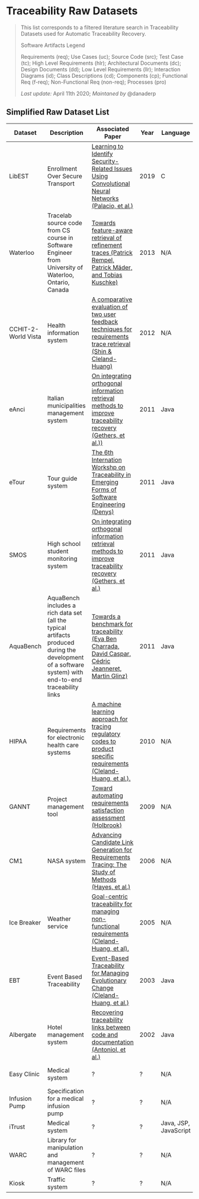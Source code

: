 # Traceability Raw Datasets

> This list corresponds to a filtered literature search in Traceability Datasets used for Automatic Traceability Recovery.
> 
> Software Artifacts Legend
>
> Requirements (req); Use Cases (uc); Source Code (src); Test Case (tc); High Level Requirements (hlr); Architectural Documents (dc); Design Documents (dd); Low Level Requirements (llr);
> Interaction Diagrams (id); Class Descriptions (cd); Components (cp); Functional Req (f-req); Non-Functional Req (non-req); Processes (pro)
> 
> *Last update:* April 11th 2020; *Maintaned by* @danaderp

## Simplified Raw Dataset List

| Dataset | Description | Associated Paper | Year | Language | Source Type | Target Type | # Links |
| --- | --- | --- | --- | --- | --- | --- | --- |
| LibEST | Enrollment Over Secure Transport | [Learning to Identify Security-Related Issues Using Convolutional Neural Networks (Palacio, et al.)](https://arxiv.org/pdf/1908.00614.pdf) | 2019 | C | rqr (52)| src (14) & tc (21) | req2src (204) & req2tc (357) |
| Waterloo | Tracelab source code from CS course in Software Engineer from University of Waterloo, Ontario, Canada | [Towards feature-aware retrieval of refinement traces (Patrick Rempel, Patrick Mäder, and Tobias Kuschke)](https://ieeexplore.ieee.org/document/6620163) | 2013 | N/A | hlr (?)| src (14) & tc (21) | req2src (204) & req2tc (357) |
| CCHIT-2-World Vista | Health information system | [A comparative evaluation of two user feedback techniques for requirements trace retrieval (Shin & Cleland-Huang)](https://dl.acm.org/doi/10.1145/2245276.2231943) | 2012 | N/A | rqr (116)| rqr (1064) | 587 |
| eAnci | Italian municipalities management system | [On integrating orthogonal information retrieval methods to improve traceability recovery (Gethers, et al.))](https://ieeexplore.ieee.org/abstract/document/6080780) | 2011 | Java | uc (140)| src (55) | 567 |
| eTour | Tour guide system | [The 6th Internation Workshp on Traceability in Emerging Forms of Software Engineering (Denys)](https://dl.acm.org/doi/proceedings/10.1145/1987856) | 2011 | Java | uc (58)| src (116) | 308 |
| SMOS | High school student monitoring system | [On integrating orthogonal information retrieval methods to improve traceability recovery (Gethers, et al.)](https://ieeexplore.ieee.org/abstract/document/6080780) | 2011 | Java | uc (67)| src (100) | 1044 |
| AquaBench | AquaBench includes a rich data set (all the typical artifacts produced during the development of a software system) with end-to-end traceability links | [Towards a benchmark for traceability (Eya  Ben Charrada, David  Caspar, Cédric Jeanneret, Martin  Glinz)](https://dl.acm.org/doi/10.1145/2024445.2024451) | 2011 | Java | req, uc, ad, dd, tc| src, tc | ? |
| HIPAA | Requirements for electronic health care systems | [A machine learning approach for tracing regulatory codes to product specific requirements (Cleland-Huang, et al.).](https://ieeexplore.ieee.org/document/6062083) | 2010 | N/A | HIPPA Technical safeguards (1240)| rqr (10) | ? |
| GANNT | Project management tool | [Toward automating requirements satisfaction assessment (Holbrook)](https://ieeexplore.ieee.org/document/5328545) | 2009 | N/A | hlr (17)| llr (69) | 68 |
| CM1 | NASA system | [Advancing Candidate Link Generation for Requirements Tracing: The Study of Methods (Hayes, et al.)](https://ieeexplore.ieee.org/document/1583599) | 2006 | N/A | hlr (22)| llr (53) | 45 |
| Ice Breaker | Weather service | [Goal-centric traceability for managing non-functional requirements (Cleland-Huang, et al).](https://dl.acm.org/doi/10.1145/1062455.1062525) | 2005 | N/A | hlr (409)| UML Classes (120) | 457 |
| EBT | Event Based Traceability | [Event-Based Traceability for Managing Evolutionary Change (Cleland-Huang, et al.)](https://ieeexplore.ieee.org/abstract/document/1232285) | 2003 | Java | rqr (40)| cs (50) & tc (25) | req2src (98) & req2tc (51) |
| Albergate | Hotel management system | [Recovering traceability links between code and documentation (Antoniol, et al.)](https://ieeexplore.ieee.org/document/1041053) | 2002 | Java | hlr (55)| src (17) | 54 |
| Easy Clinic | Medical system | ? | ? | N/A | uc, id, tc, cd (160)| uc, id, tc, cd (160) | - |
| Infusion Pump | Specification for a medical infusion pump | ? | ? | N/A | cp (21)| req (126) | 131 |
| iTrust | Medical system | ? | ? | Java, JSP, JavaScript | req (131)| src (367) | 534 |
| WARC | Library for manipulation and management of WARC files | ? | ? | N/A | f-req, non-req (63)| req (89) | - |
| Kiosk | Traffic system | ? | ? | N/A | req (178)| pro (224) | - |